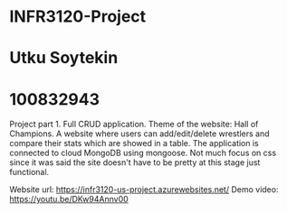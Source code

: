 # INFR3120-Project
# Utku Soytekin
# 100832943

Project part 1. Full CRUD application. Theme of the website: Hall of Champions. A website where users can add/edit/delete wrestlers and compare their stats which are showed in a table. The application is connected to cloud MongoDB using mongoose. Not much focus on css since it was said the site doesn't have to be pretty at this stage just functional.

Website url: https://infr3120-us-project.azurewebsites.net/
Demo video: https://youtu.be/DKw94Annv00


 
